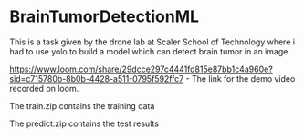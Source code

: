 # BrainTumorDetectionML
This is a task given by the drone lab at Scaler School of Technology where i had to use yolo to build a model which can detect brain tumor in an image 

https://www.loom.com/share/29dcce297c4441fd815e87bb1c4a960e?sid=c715780b-8b0b-4428-a511-0795f592ffc7 - The link for the demo video recorded on loom.

The train.zip contains the training data

The predict.zip contains the test results
